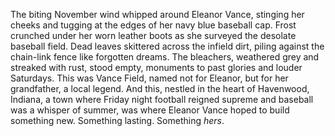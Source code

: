 The biting November wind whipped around Eleanor Vance, stinging her cheeks and tugging at the edges of her navy blue baseball cap.  Frost crunched under her worn leather boots as she surveyed the desolate baseball field.  Dead leaves skittered across the infield dirt, piling against the chain-link fence like forgotten dreams.  The bleachers, weathered grey and streaked with rust, stood empty, monuments to past glories and louder Saturdays.  This was Vance Field, named not for Eleanor, but for her grandfather, a local legend.  And this, nestled in the heart of Havenwood, Indiana, a town where Friday night football reigned supreme and baseball was a whisper of summer, was where Eleanor Vance hoped to build something new.  Something lasting. Something *hers*.
